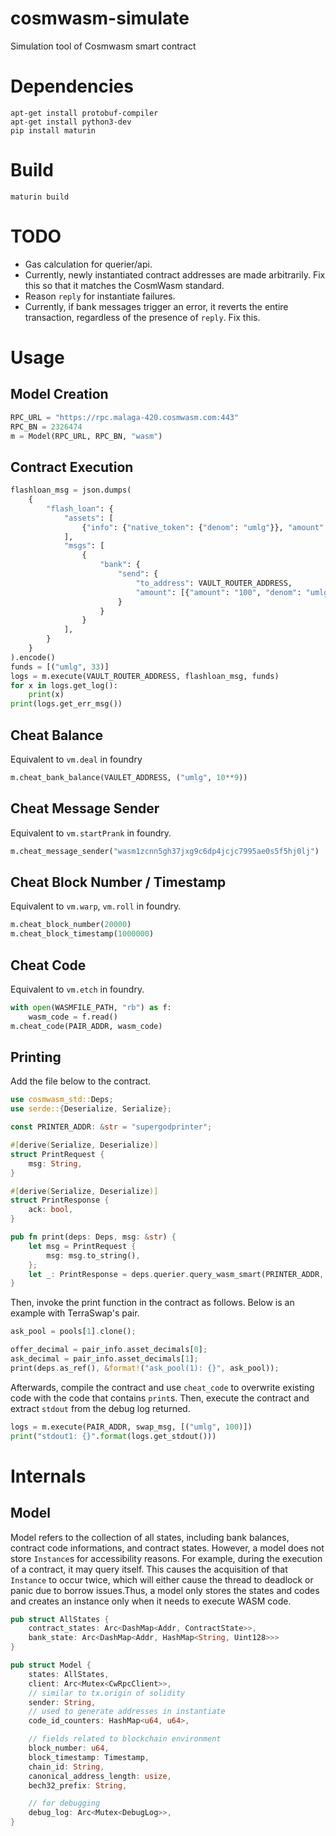 # cosmwasm-simulate

Simulation tool of Cosmwasm smart contract

# Dependencies

```shell script
apt-get install protobuf-compiler
apt-get install python3-dev
pip install maturin
```

# Build

```shell script
maturin build
```

# TODO

- Gas calculation for querier/api.
- Currently, newly instantiated contract addresses are made arbitrarily. Fix this so that it matches the CosmWasm standard.
- Reason `reply` for instantiate failures.
- Currently, if bank messages trigger an error, it reverts the entire transaction, regardless of the presence of `reply`. Fix this.

# Usage

## Model Creation

```python
RPC_URL = "https://rpc.malaga-420.cosmwasm.com:443"
RPC_BN = 2326474
m = Model(RPC_URL, RPC_BN, "wasm")
```

## Contract Execution

```python
flashloan_msg = json.dumps(
    {
        "flash_loan": {
            "assets": [
                {"info": {"native_token": {"denom": "umlg"}}, "amount": "10000"}
            ],
            "msgs": [
                {
                    "bank": {
                        "send": {
                            "to_address": VAULT_ROUTER_ADDRESS,
                            "amount": [{"amount": "100", "denom": "umlg"}],
                        }
                    }
                }
            ],
        }
    }
).encode()
funds = [("umlg", 33)]
logs = m.execute(VAULT_ROUTER_ADDRESS, flashloan_msg, funds)
for x in logs.get_log():
    print(x)
print(logs.get_err_msg())
```

## Cheat Balance

Equivalent to `vm.deal` in foundry

```python
m.cheat_bank_balance(VAULET_ADDRESS, ("umlg", 10**9))
```

## Cheat Message Sender

Equivalent to `vm.startPrank` in foundry.

```python
m.cheat_message_sender("wasm1zcnn5gh37jxg9c6dp4jcjc7995ae0s5f5hj0lj")
```

## Cheat Block Number / Timestamp

Equivalent to `vm.warp`, `vm.roll` in foundry.

```python
m.cheat_block_number(20000)
m.cheat_block_timestamp(1000000)
```

## Cheat Code

Equivalent to `vm.etch` in foundry.

```python
with open(WASMFILE_PATH, "rb") as f:
    wasm_code = f.read()
m.cheat_code(PAIR_ADDR, wasm_code)
```

## Printing

Add the file below to the contract.

```rust
use cosmwasm_std::Deps;
use serde::{Deserialize, Serialize};

const PRINTER_ADDR: &str = "supergodprinter";

#[derive(Serialize, Deserialize)]
struct PrintRequest {
    msg: String,
}

#[derive(Serialize, Deserialize)]
struct PrintResponse {
    ack: bool,
}

pub fn print(deps: Deps, msg: &str) {
    let msg = PrintRequest {
        msg: msg.to_string(),
    };
    let _: PrintResponse = deps.querier.query_wasm_smart(PRINTER_ADDR, &msg).unwrap();
}
```

Then, invoke the print function in the contract as follows. Below is an example with TerraSwap's pair.

```rust
ask_pool = pools[1].clone();

offer_decimal = pair_info.asset_decimals[0];
ask_decimal = pair_info.asset_decimals[1];
print(deps.as_ref(), &format!("ask_pool(1): {}", ask_pool));
```

Afterwards, compile the contract and use `cheat_code` to overwrite existing code with the code that contains `print`s. Then, execute the contract and extract `stdout` from the debug log returned.

```python
logs = m.execute(PAIR_ADDR, swap_msg, [("umlg", 100)])
print("stdout1: {}".format(logs.get_stdout()))
```

# Internals

## Model

Model refers to the collection of all states, including bank balances, contract code informations, and contract states. However, a model does not store `Instance`s for accessibility reasons. For example, during the execution of a contract, it may query itself. This causes the acquisition of that `Instance` to occur twice, which will either cause the thread to deadlock or panic due to borrow issues.Thus, a model only stores the states and codes and creates an instance only when it needs to execute WASM code.

```rust
pub struct AllStates {
    contract_states: Arc<DashMap<Addr, ContractState>>,
    bank_state: Arc<DashMap<Addr, HashMap<String, Uint128>>>
}

pub struct Model {
    states: AllStates,
    client: Arc<Mutex<CwRpcClient>>,
    // similar to tx.origin of solidity
    sender: String,
    // used to generate addresses in instantiate
    code_id_counters: HashMap<u64, u64>,

    // fields related to blockchain environment
    block_number: u64,
    block_timestamp: Timestamp,
    chain_id: String,
    canonical_address_length: usize,
    bech32_prefix: String,

    // for debugging
    debug_log: Arc<Mutex<DebugLog>>,
}
```
